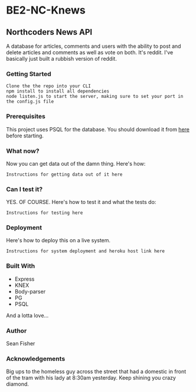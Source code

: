 # BE2-NC-Knews

## Northcoders News API

A database for articles, comments and users with the ability to post and delete articles and comments as well as vote on both. It's reddit. I've basically just built a rubbish version of reddit.

### Getting Started

```http
Clone the the repo into your CLI
npm install to install all dependencies
node listen.js to start the server, making sure to set your port in the config.js file
```
### Prerequisites

This project uses PSQL for the database.
You should download it from [here](https://www.postgresql.org/) before starting.

### What now?

Now you can get data out of the damn thing. Here's how:

```http
Instructions for getting data out of it here
```

### Can I test it?

YES. OF COURSE. Here's how to test it and what the tests do:

```http
Instructions for testing here
```

### Deployment

Here's how to deploy this on a live system.

```http
Instructions for system deployment and heroku host link here
```

### Built With

* Express
* KNEX
* Body-parser
* PG
* PSQL

And a lotta love...

### Author

Sean Fisher

### Acknowledgements

Big ups to the homeless guy across the street that had a domestic in front of the tram with his lady at 8:30am yesterday. Keep shining you crazy diamond.